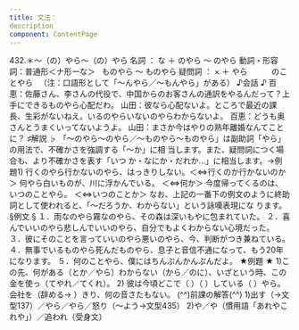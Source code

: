```yaml
---
title: 文法：
description
component: ContentPage
---
```



432.＊～（の）やら～（の）やら
名詞 ： な ＋ のやら ～ のやら
動詞・形容詞：普通形＜ナ形ーな＞   ものやら ～ ものやら
疑問詞 ： × ＋ やら  
        のことやら  
（注：口語形として「～んやら／～もんやら」がある）
♪会話 ♪
百恵：佐藤さん、李さんの代役で、中国からのお客さんの通訳をやるんだって？上手にできるものやら心配だわ。 山田：彼なら心配ないよ。ところで最近の課長、生彩がないねえ。いるのやらいないのやらわからないよ。 百恵：どうも奥さんとうまくいってないようよ。
山田：まさか今はやりの熟年離婚なんてことに？
♯解説 ♭
「～のやら～のやら／～ものやら～ものやら」は副助詞「やら」の用法で、不確かさを強調する「～か」に相 当します。また、疑問詞につく場合も、より不確かさを表す「いつ か・なにか・だれか…」に相当します。→例
題1)
行くのやら行かないのやら、はっきりしない。＜⇔行くのか行かないのか＞ 何やら白いものが、川に浮かんでいる。 ＜⇔何か＞ 今度帰ってくるのは、いつのことやら。 ＜⇔いつのことか＞
なお、上記の一番下の例文のように終助詞として使われると、「～だろうか、わからない」という詠嘆表現にな ります。
§例文 §
１．雨なのやら霧なのやら、その森は深いもやに包まれていた。
２．喜んでいいのやら悲しんでいいのやら、自分でもよくわからない心境だった。
３．彼にそのことを言っていいのやら悪いのやら、今、判断がつき兼ねている。
４．無事でいるものやら死んだものやら、息子と音信不通になって、もう20年になります。
５．何のことやら、僕にはちんぷんかんぷんだよ。
★例題 ★
1)この先、何がある（とか／やら）わからない（から／のに）、いざという時、この金を使っ（てやれ／てくれ）。
2) 彼は今頃どこで（ ）（ ）している（ ）やら。会社を（辞める→ ）きり、何の音さたもない。
(^^)前課の解答(^^)
1)出す（→文型137）／やら／やら／怒り（～よう→文型435）
2)や／や（慣用語「あれやこれや」）／追われ（受身文）
